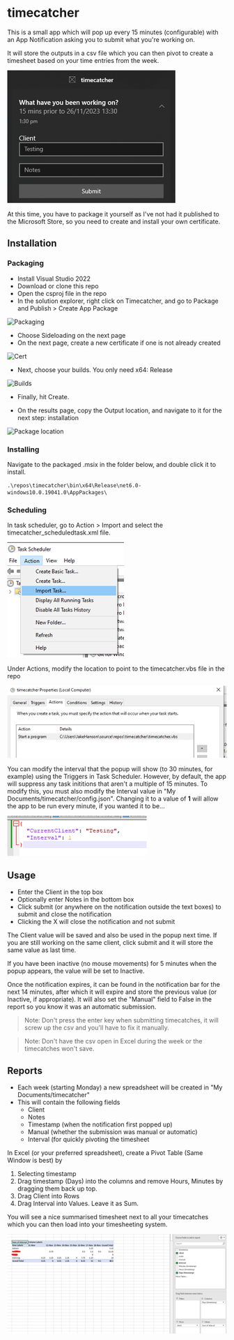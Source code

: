 # timecatcher

This is a small app which will pop up every 15 minutes (configurable) with an App Notification asking you to submit what you're working on.

It will store the outputs in a csv file which you can then pivot to create a timesheet based on your time entries from the week.

![Usage](./Docs/usage.png)

At this time, you have to package it yourself as I've not had it published to the Microsoft Store, so you need to create and 
install your own certificate.

## Installation

### Packaging

- Install Visual Studio 2022
- Download or clone this repo
- Open the csproj file in the repo
- In the solution explorer, right click on Timecatcher, and go to Package and Publish > Create App Package

![Packaging](package.png)

- Choose Sideloading on the next page
- On the next page, create a new certificate if one is not already created

![Cert](CreateCert.png)

- Next, choose your builds. You only need x64: Release

![Builds](Builds.png)

- Finally, hit Create.

- On the results page, copy the Output location, and navigate to it for the next step: installation

![Package location](PackageLocation.png)

### Installing

Navigate to the packaged .msix in the folder below, and double click it to install.

	.\repos\timecatcher\bin\x64\Release\net6.0-windows10.0.19041.0\AppPackages\

### Scheduling

In task scheduler, go to Action > Import and select the timecatcher_scheduledtask.xml file.

![import task](./Docs/ImportTask.png)

Under Actions, modify the location to point to the timecatcher.vbs file in the repo

![vbs file update](./Docs/vbs_call.png)

You can modify the interval that the popup will show (to 30 minutes, for example) using the Triggers in Task Scheduler.
However, by default, the app will suppress any task inititions that aren't a multiple of 15 minutes. To modify this,
you must also modify the Interval value in "My Documents/timecatcher/config.json". Changing it to a value of **1** will allow 
the app to be run every minute, if you wanted it to be...

![Config](./Docs/config.png)


## Usage

- Enter the Client in the top box
- Optionally enter Notes in the bottom box
- Click submit (or anywhere on the notification outside the text boxes) to submit and close the notification
- Clicking the X will close the notification and not submit

The Client value will be saved and also be used in the popup next time. If you are still working on the same client, click submit 
and it will store the same value as last time. 

If you have been inactive (no mouse movements) for 5 minutes when the popup appears, the value will be set to Inactive. 

Once the notification expires, it can be found in the notification bar for the next 14 minutes, after which it will expire and store
the previous value (or Inactive, if appropriate). It will also set the "Manual" field to False in the report so you know it was 
an automatic submission.

> Note: Don't press the enter key when submitting timecatches, it will screw up the csv and you'll have to fix it manually.

> Note: Don't have the csv open in Excel during the week or the timecatches won't save.

## Reports

- Each week (starting Monday) a new spreadsheet will be created in "My Documents/timecatcher"
- This will contain the following fields
    - Client
	- Notes
	- Timestamp (when the notification first popped up)
	- Manual (whether the submission was manual or automatic)
	- Interval (for quickly pivoting the timesheet

In Excel (or your preferred spreadsheet), create a Pivot Table (Same Window is best) by 
1. Selecting timestamp
1. Drag timestamp (Days) into the columns and remove Hours, Minutes by dragging them back up top.
1. Drag Client into Rows
1. Drag Interval into Values. Leave it as Sum.

You will see a nice summarised timesheet next to all your timecatches which you can then load into your timesheeting system.

![Pivot](./Docs/pivot.png)